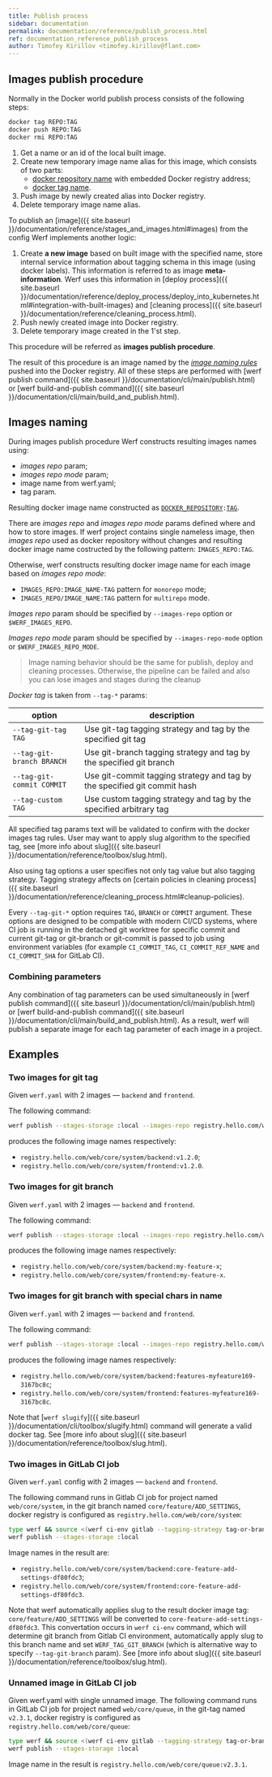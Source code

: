 ```yaml
---
title: Publish process
sidebar: documentation
permalink: documentation/reference/publish_process.html
ref: documentation_reference_publish_process
author: Timofey Kirillov <timofey.kirillov@flant.com>
---
```


<!--Docker images should be pushed into the docker registry for further usage in most cases. The usage includes these demands:-->

<!--1. Using an image to run an application (for example in kubernetes). These images will be referred to as **images for running**.-->
<!--2. Using an existing old image version from a docker registry as a cache to build a new image version. Usually, it is default behavior. However, some additional actions may be required to organize a build environment with multiple build hosts or build hosts with no persistent local storage. These images will be referred to as **distributed images cache**.-->

<!--## What can be published-->

<!--The result of werf [build commands]({{ site.baseurl }}/documentation/cli/build/build.html) is a _stages_ in _stages storage_ related to images defined in the `werf.yaml` config. -->
<!--Werf can be used to publish either:-->

<!--* Images. These can only be used as _images for running_. -->
<!--These images are not suitable for _distributed images cache_, because werf build algorithm implies creating separate images for _stages_. -->
<!--When you pull a image from a docker registry, you do not receive _stages_ for this image.-->
<!--* Images with a stages cache images. These images can be used as _images for running_ and also as a _distributed images cache_.-->

<!--Werf pushes image into a docker registry with a so-called [**image publish procedure**](#image-publish-procedure). Also, werf pushes stages cache of all images from config with a so-called [**stages publish procedure**](#stages-publish-procedure).-->

<!--Before digging into these algorithms, it is helpful to see how to publish images using Docker.-->

<!--### Stages publish procedure-->

<!--To publish stages cache of a image from the config werf implements the **stages publish procedure**. It consists of the following steps:-->

<!-- 1. Create temporary image names aliases for all docker images in stages cache, so that:-->
<!--     - [docker repository name](https://docs.docker.com/glossary/?term=repository) is a `REPO` parameter specified by the user without changes ([details about `REPO`]({{ site.baseurl }}/documentation/reference/registry/image_naming.html#repo-parameter)).-->
<!--     - [docker tag name](https://docs.docker.com/glossary/?term=tag) constructed as a signature prefixed with a word `image-stage-` (for example `image-stage-41772c141b158349804ad27b354247df8984ead077a5dd601f3940536ebe9a11`).-->
<!-- 2. Push images by newly created aliases into docker registry.-->
<!-- 3. Delete temporary image names aliases.-->

<!--All of these steps are also performed with a single werf command, which will be described below.-->

<!--The result of this procedure is multiple images from stages cache of image pushed into the docker registry.-->

## Images publish procedure

Normally in the Docker world publish process consists of the following steps:

```bash
docker tag REPO:TAG
docker push REPO:TAG
docker rmi REPO:TAG
```

 1. Get a name or an id of the local built image.
 2. Create new temporary image name alias for this image, which consists of two parts:
     - [docker repository name](https://docs.docker.com/glossary/?term=repository) with embedded Docker registry address;
     - [docker tag name](https://docs.docker.com/glossary/?term=tag).
 3. Push image by newly created alias into Docker registry.
 4. Delete temporary image name alias.

To publish an [image]({{ site.baseurl }}/documentation/reference/stages_and_images.html#images) from the config Werf implements another logic:

 1. Create **a new image** based on built image with the specified name, store internal service information about tagging schema in this image (using docker labels). This information is referred to as image **meta-information**. Werf uses this information in [deploy process]({{ site.baseurl }}/documentation/reference/deploy_process/deploy_into_kubernetes.html#integration-with-built-images) and [cleaning process]({{ site.baseurl }}/documentation/reference/cleaning_process.html).
 2. Push newly created image into Docker registry.
 3. Delete temporary image created in the 1'st step.

This procedure will be referred as **images publish procedure**.

The result of this procedure is an image named by the [*image naming rules*](#images-naming) pushed into the Docker registry. All of these steps are performed with [werf publish command]({{ site.baseurl }}/documentation/cli/main/publish.html) or [werf build-and-publish command]({{ site.baseurl }}/documentation/cli/main/build_and_publish.html).

## Images naming

During images publish procedure Werf constructs resulting images names using:
 * _images repo_ param;
 * _images repo mode_ param;
 * image name from werf.yaml;
 * tag param.

Resulting docker image name constructed as [`DOCKER_REPOSITORY`](https://docs.docker.com/glossary/?term=repository)`:`[`TAG`](https://docs.docker.com/engine/reference/commandline/tag).

There are _images repo_ and _images repo mode_ params defined where and how to store images.
If werf project contains single nameless image, then _images repo_ used as docker repository without changes and resulting docker image name costructed by the following pattern: `IMAGES_REPO:TAG`.

Otherwise, werf constructs resulting docker image name for each image based on _images repo mode_:  
- `IMAGES_REPO:IMAGE_NAME-TAG` pattern for `monorepo` mode;
- `IMAGES_REPO/IMAGE_NAME:TAG` pattern for `multirepo` mode.

_Images repo_ param should be specified by `--images-repo` option or `$WERF_IMAGES_REPO`.

_Images repo mode_ param should be specified by `--images-repo-mode` option or `$WERF_IMAGES_REPO_MODE`.

> Image naming behavior should be the same for publish, deploy and cleaning processes. Otherwise, the pipeline can be failed and also you can lose images and stages during the cleanup

*Docker tag* is taken from `--tag-*` params:

| option                     | description                                                                     |
| -------------------------- | ------------------------------------------------------------------------------- |
| `--tag-git-tag TAG`        | Use git-tag tagging strategy and tag by the specified git tag                   |
| `--tag-git-branch BRANCH`  | Use git-branch tagging strategy and tag by the specified git branch             |
| `--tag-git-commit COMMIT`  | Use git-commit tagging strategy and tag by the specified git commit hash        |
| `--tag-custom TAG`         | Use custom tagging strategy and tag by the specified arbitrary tag              |

All specified tag params text will be validated to confirm with the docker images tag rules. User may want to apply slug algorithm to the specified tag, see [more info about slug]({{ site.baseurl }}/documentation/reference/toolbox/slug.html).

Also using tag options a user specifies not only tag value but also tagging strategy.
Tagging strategy affects on [certain policies in cleaning process]({{ site.baseurl }}/documentation/reference/cleaning_process.html#cleanup-policies).

Every `--tag-git-*` option requires `TAG`, `BRANCH` or `COMMIT` argument. These options are designed to be compatible with modern CI/CD systems, where CI job is running in the detached git worktree for specific commit and current git-tag or git-branch or git-commit is passed to job using environment variables (for example `CI_COMMIT_TAG`, `CI_COMMIT_REF_NAME` and `CI_COMMIT_SHA` for GitLab CI).

### Combining parameters

Any combination of tag parameters can be used simultaneously in [werf publish command]({{ site.baseurl }}/documentation/cli/main/publish.html) or [werf build-and-publish command]({{ site.baseurl }}/documentation/cli/main/build_and_publish.html). As a result, werf will publish a separate image for each tag parameter of each image in a project.

## Examples

### Two images for git tag

Given `werf.yaml` with 2 images — `backend` and `frontend`.

The following command:

```bash
werf publish --stages-storage :local --images-repo registry.hello.com/web/core/system --tag-git-tag v1.2.0
```

produces the following image names respectively:
 * `registry.hello.com/web/core/system/backend:v1.2.0`;
 * `registry.hello.com/web/core/system/frontend:v1.2.0`.

### Two images for git branch

Given `werf.yaml` with 2 images — `backend` and `frontend`.

The following command:

```bash
werf publish --stages-storage :local --images-repo registry.hello.com/web/core/system --tag-git-branch my-feature-x
```

produces the following image names respectively:
 * `registry.hello.com/web/core/system/backend:my-feature-x`;
 * `registry.hello.com/web/core/system/frontend:my-feature-x`.

### Two images for git branch with special chars in name

Given `werf.yaml` with 2 images — `backend` and `frontend`.

The following command:

```bash
werf publish --stages-storage :local --images-repo registry.hello.com/web/core/system --tag-git-branch $(werf slugify --format docker-tag "Features/MyFeature#169")
```

produces the following image names respectively:
 * `registry.hello.com/web/core/system/backend:features-myfeature169-3167bc8c`;
 * `registry.hello.com/web/core/system/frontend:features-myfeature169-3167bc8c`.

Note that [`werf slugify`]({{ site.baseurl }}/documentation/cli/toolbox/slugify.html) command will generate a valid docker tag. See [more info about slug]({{ site.baseurl }}/documentation/reference/toolbox/slug.html).

### Two images in GitLab CI job

Given `werf.yaml` config with 2 images — `backend` and `frontend`.

The following command runs in Gitlab CI job for project named `web/core/system`, in the git branch named `core/feature/ADD_SETTINGS`, docker registry is configured as `registry.hello.com/web/core/system`:

```bash
type werf && source <(werf ci-env gitlab --tagging-strategy tag-or-branch --verbose)
werf publish --stages-storage :local
```

Image names in the result are:
 * `registry.hello.com/web/core/system/backend:core-feature-add-settings-df80fdc3`;
 * `registry.hello.com/web/core/system/frontend:core-feature-add-settings-df80fdc3`.

Note that werf automatically applies slug to the result docker image tag: `core/feature/ADD_SETTINGS` will be converted to `core-feature-add-settings-df80fdc3`. This convertation occurs in `werf ci-env` command, which will determine git branch from Gitlab CI environment, automatically apply slug to this branch name and set `WERF_TAG_GIT_BRANCH` (which is alternative way to specify `--tag-git-branch` param). See [more info about slug]({{ site.baseurl }}/documentation/reference/toolbox/slug.html).

### Unnamed image in GitLab CI job

Given werf.yaml with single unnamed image. The following command runs in GitLab CI job for project named `web/core/queue`, in the git-tag named `v2.3.1`, docker registry is configured as `registry.hello.com/web/core/queue`:

```bash
type werf && source <(werf ci-env gitlab --tagging-strategy tag-or-branch --verbose)
werf publish --stages-storage :local
```

Image name in the result is `registry.hello.com/web/core/queue:v2.3.1`.
